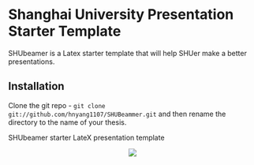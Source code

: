 # Shanghai University Presentation Starter Template

SHUbeamer is a Latex starter template that will help SHUer make a better presentations.

## Installation

Clone the git repo - `git clone git://github.com/hnyang1107/SHUBeammer.git` and then rename the directory to the name of your thesis.

SHUbeamer starter LateX presentation template

<p align="center"><img src="https://github.com/hnyang1107/SHUbeamer/blob/master/examples/example_1.png"></p>
